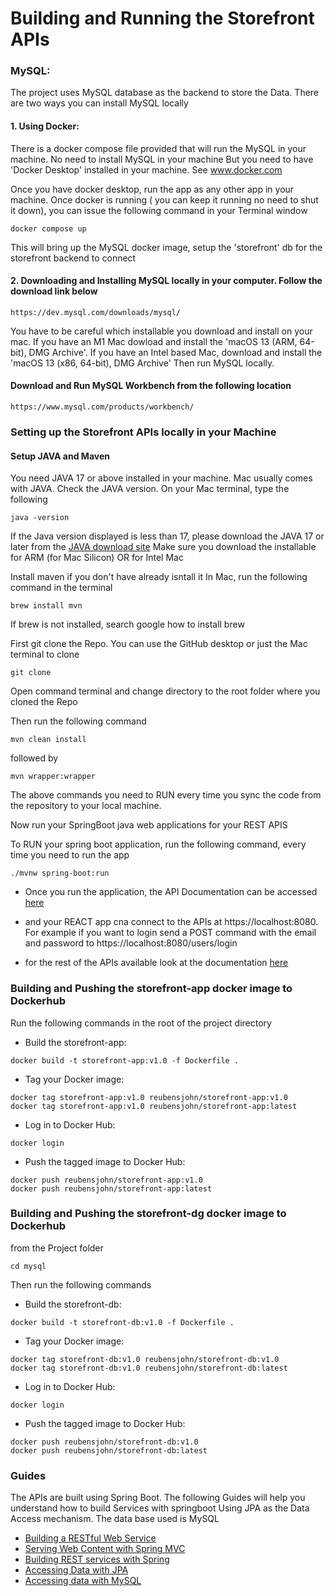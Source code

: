# Building and Running the Storefront APIs

### MySQL:

The project uses MySQL database as the backend to store the Data. There are two ways you can install MySQL locally

#### 1. Using Docker:
There is a docker compose file provided that will run the MySQL in your machine. No need to install MySQL in your machine
But you need to have 'Docker Desktop' installed in your machine. See www.docker.com

Once you have docker desktop, run the app as any other app in your machine. Once docker is running ( you can keep it running no need to shut it down), you can issue the following command in your Terminal window

```
docker compose up

```

This will bring up the MySQL docker image, setup the 'storefront' db for the storefront backend to connect

#### 2. Downloading and Installing MySQL locally in your computer. Follow the download link below
```
https://dev.mysql.com/downloads/mysql/

```
You have to be careful which installable you download and install on your mac. If you have an M1 Mac dowload and install the 'macOS 13 (ARM, 64-bit), DMG Archive'. If you have an Intel based Mac, download and install the 'macOS 13 (x86, 64-bit), DMG Archive'
Then run MySQL locally.

#### Download and Run MySQL Workbench from the following location

```
https://www.mysql.com/products/workbench/

```

### Setting up the Storefront APIs locally in your Machine

#### Setup JAVA and Maven

You need JAVA 17 or above installed in your machine. Mac usually comes with JAVA.
Check the JAVA version. On your Mac terminal, type the following

```
java -version

```

If the Java version displayed is less than 17, please download the JAVA 17 or later from the [JAVA download site](https://www.oracle.com/java/technologies/downloads/#jdk17-mac)
Make sure you download the installable for ARM (for Mac Silicon) OR for Intel Mac

Install maven if you don't have already isntall it 
In Mac, run the following command in the terminal

```
brew install mvn

```
If brew is not installed, search google how to install brew

First git clone the Repo. You can use the GitHub desktop or just the Mac terminal to clone

```
git clone 

```

Open command terminal and change directory to the root folder where you cloned the Repo

Then run the following command


``` 
mvn clean install

```

followed by

``` 
mvn wrapper:wrapper

```
The above commands you need to RUN every time you sync the code from the repository to your local machine.


Now run your SpringBoot java web applications for your REST APIS

To RUN your spring boot application, run the following command, every time you need to run the app

``` 
./mvnw spring-boot:run

```

* Once you run the application, the API Documentation can be accessed [here](http://localhost:8080/swagger-ui/index.html)

* and your REACT app cna connect to the APIs at https://localhost:8080. For example if you want to login send a POST command with the email and password to https://localhost:8080/users/login

* for the rest of the APIs available look at the documentation [here](http://localhost:8080/swagger-ui/index.html)

### Building and Pushing the storefront-app docker image to Dockerhub

Run the following commands in the root of the project directory

* Build the storefront-app:

```
docker build -t storefront-app:v1.0 -f Dockerfile .

```
* Tag your Docker image:

```
docker tag storefront-app:v1.0 reubensjohn/storefront-app:v1.0
docker tag storefront-app:v1.0 reubensjohn/storefront-app:latest

```

* Log in to Docker Hub:

```
docker login

```
* Push the tagged image to Docker Hub:

```
docker push reubensjohn/storefront-app:v1.0
docker push reubensjohn/storefront-app:latest

```

### Building and Pushing the storefront-dg docker image to Dockerhub

from the Project folder 

```
cd mysql

```
Then run the following commands

* Build the storefront-db:

```
docker build -t storefront-db:v1.0 -f Dockerfile .
```

* Tag your Docker image:

```
docker tag storefront-db:v1.0 reubensjohn/storefront-db:v1.0
docker tag storefront-db:v1.0 reubensjohn/storefront-db:latest
```

* Log in to Docker Hub:

```
docker login
```

* Push the tagged image to Docker Hub:

```
docker push reubensjohn/storefront-db:v1.0
docker push reubensjohn/storefront-db:latest
```


### Guides

The APIs are built using Spring Boot. The following Guides will help you understand how to build Services with springboot
Using JPA as the Data Access mechanism. The data base used is MySQL


* [Building a RESTful Web Service](https://spring.io/guides/gs/rest-service/)
* [Serving Web Content with Spring MVC](https://spring.io/guides/gs/serving-web-content/)
* [Building REST services with Spring](https://spring.io/guides/tutorials/rest/)
* [Accessing Data with JPA](https://spring.io/guides/gs/accessing-data-jpa/)
* [Accessing data with MySQL](https://spring.io/guides/gs/accessing-data-mysql/)

